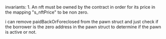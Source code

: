 invariants:
    1. An nft must be owned by the contract in order for its price in the mapping "s_nftPrice" to be non zero.

i can remove paidBackOrForeclosed from the pawn struct and just check if the borrower is the zero address in the pawn struct to determine if the pawn is active or not.